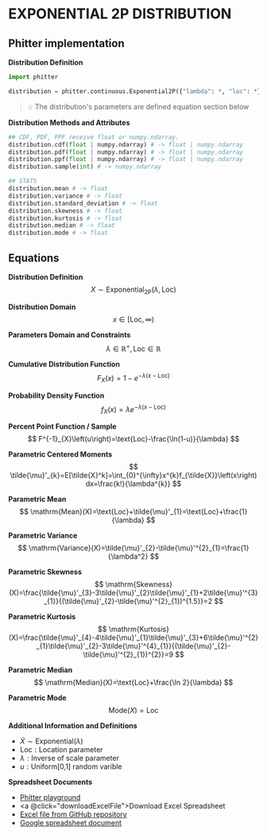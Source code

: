 # EXPONENTIAL 2P DISTRIBUTION

## Phitter implementation

**Distribution Definition**

```python
import phitter

distribution = phitter.continuous.Exponential2P({"lambda": *, "loc": *})
```

> 💡 The distribution's parameters are defined equation section below

**Distribution Methods and Attributes**

```python
## CDF, PDF, PPF receive float or numpy.ndarray.
distribution.cdf(float | numpy.ndarray) # -> float | numpy.ndarray
distribution.pdf(float | numpy.ndarray) # -> float | numpy.ndarray
distribution.ppf(float | numpy.ndarray) # -> float | numpy.ndarray
distribution.sample(int) # -> numpy.ndarray

## STATS
distribution.mean # -> float
distribution.variance # -> float
distribution.standard_deviation # -> float
distribution.skewness # -> float
distribution.kurtosis # -> float
distribution.median # -> float
distribution.mode # -> float
```

## Equations

**Distribution Definition**
$$ X\sim\mathrm{Exponential_{2P}}\left(\lambda,\text{Loc}\right) $$

**Distribution Domain**
$$ x\in\left[\text{Loc},\infty\right) $$

**Parameters Domain and Constraints**
$$ \lambda\in\mathbb{R}^{+}, \text{Loc}\in\mathbb{R} $$

**Cumulative Distribution Function**
$$ F_{X}\left(x\right)=1-e^{-\lambda (x-\text{Loc})} $$

**Probability Density Function**
$$ f_{X}\left(x\right)=\lambda e^{-\lambda (x-\text{Loc})} $$

**Percent Point Function / Sample**
$$ F^{-1}_{X}\left(u\right)=\text{Loc}-\frac{\ln(1-u)}{\lambda} $$

**Parametric Centered Moments**
$$ \tilde{\mu}'_{k}=E[\tilde{X}^k]=\int_{0}^{\infty}x^{k}f_{\tilde{X}}\left(x\right)dx=\frac{k!}{\lambda^{k}} $$

**Parametric Mean**
$$ \mathrm{Mean}(X)=\text{Loc}+\tilde{\mu}'_{1}=\text{Loc}+\frac{1}{\lambda} $$

**Parametric Variance**
$$ \mathrm{Variance}(X)=\tilde{\mu}'_{2}-\tilde{\mu}'^{2}_{1}=\frac{1}{\lambda^2} $$

**Parametric Skewness**
$$ \mathrm{Skewness}(X)=\frac{\tilde{\mu}'_{3}-3\tilde{\mu}'_{2}\tilde{\mu}'_{1}+2\tilde{\mu}'^{3}_{1}}{(\tilde{\mu}'_{2}-\tilde{\mu}'^{2}_{1})^{1.5}}=2 $$

**Parametric Kurtosis**
$$ \mathrm{Kurtosis}(X)=\frac{\tilde{\mu}'_{4}-4\tilde{\mu}'_{1}\tilde{\mu}'_{3}+6\tilde{\mu}'^{2}_{1}\tilde{\mu}'_{2}-3\tilde{\mu}'^{4}_{1}}{(\tilde{\mu}'_{2}-\tilde{\mu}'^{2}_{1})^{2}}=9 $$

**Parametric Median**
$$ \mathrm{Median}(X)=\text{Loc}+\frac{\ln 2}{\lambda} $$

**Parametric Mode**
$$ \mathrm{Mode}(X)=\text{Loc} $$

**Additional Information and Definitions**
- $\tilde{X}\sim\mathrm{Exponential}\left(\lambda\right)$
- $\text{Loc}:\text{Location parameter}$
- $\lambda:\text{Inverse of scale parameter}$
- $u:\text{Uniform[0,1] random varible}$

**Spreadsheet Documents**

-   [Phitter playground](https://phitter.io/distributions/continuous/exponential_2p)
-   <a @click="downloadExcelFile">Download Excel Spreadsheet</a>
-   [Excel file from GitHub repository](https://github.com/phitterio/phitter-files/blob/main/continuous/exponential_2p.xlsx)
-   [Google spreadsheet document](https://docs.google.com/spreadsheets/d/1XtrdS8iSCM1l33rbaXSz1uWZ3vnQsYPK-07NYE-ZYBs)

<script setup>
const downloadExcelFile = function() {
    const fileId = "exponential_2p";
    const url = `https://raw.githubusercontent.com/phitterio/phitter-files/main/continuous/${fileId}.xlsx`;
    const link = document.createElement("a");
    link.href = url;
    link.setAttribute("download", `${fileId}.xlsx`);
    document.body.appendChild(link);
    link.click();
    document.body.removeChild(link);
};
</script>

<style module>
a {
  cursor: pointer;
}
</style>

    